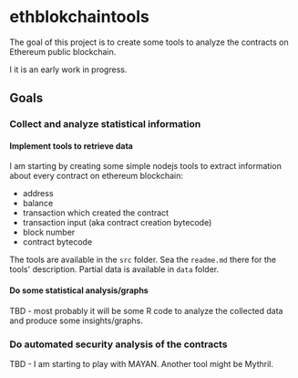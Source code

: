 # ethblokchaintools
The goal of this project is to create some tools to analyze the contracts on Ethereum public blockchain.

I it is an early work in progress. 

## Goals

### Collect and analyze statistical information

#### Implement tools to retrieve data
I am starting by creating some simple nodejs tools to extract information about every contract on ethereum blockchain:
* address
* balance
* transaction which created the contract
* transaction input (aka contract creation bytecode)
* block number
* contract bytecode

The tools are available in the `src` folder. Sea the `readme.md` there for the tools' description.
Partial data is available in `data` folder.


#### Do some statistical analysis/graphs

TBD - most probably it will be some R code to analyze the collected data and produce some insights/graphs.


### Do automated security analysis of the contracts

TBD - I am starting to play with MAYAN. Another tool might be Mythril. 

